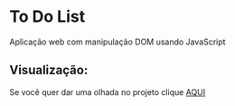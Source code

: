 <h1>To Do List</h1>
<p>Aplicação web com manipulação DOM usando JavaScript</p>
<h2>Visualização:</h2>
<p>Se você quer dar uma olhada no projeto clique <a href='https://lista-de-tarefas-javascript.netlify.app/' blank>AQUI</a></p>

